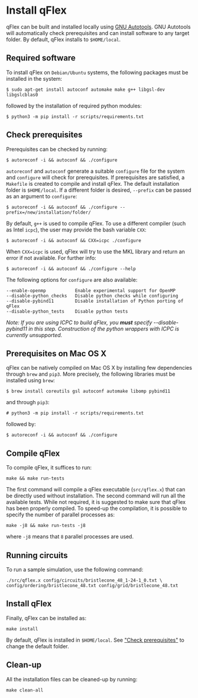 # Install qFlex

qFlex can be built and installed locally using [GNU Autotools](https://www.gnu.org/software/automake/faq/autotools-faq.html).
GNU Autotools will automatically check prerequisites and can install software to
any target folder. By default, qFlex installs to `$HOME/local`.

## Required software

To install qFlex on `Debian/Ubuntu` systems, the following packages must be installed in the system:
```
$ sudo apt-get install autoconf automake make g++ libgsl-dev libgslcblas0
```
followed by the installation of required python modules:
```
$ python3 -m pip install -r scripts/requirements.txt
```

## Check prerequisites

Prerequisites can be checked by running:
```
$ autoreconf -i && autoconf && ./configure
```
`autoreconf` and `autoconf` generate a suitable `configure` file for the system and `configure`
will check for prerequisites. If prerequisites are satisfied, a `Makefile` is
created to compile and install qFlex. The default installation folder is
`$HOME/local`. If a different folder is desired, `--prefix` can be passed as an
argument to `configure`:
```
$ autoreconf -i && autoconf && ./configure --prefix=/new/installation/folder/
```
By default, `g++` is used to compile qFlex. To use a different compiler (such as
Intel `icpc`), the user may provide the bash variable `CXX`:
```
$ autoreconf -i && autoconf && CXX=icpc ./configure
```
When `CXX=icpc` is used, qFlex will try to use the MKL library and return an
error if not available. For further info:
```
$ autoreconf -i && autoconf && ./configure --help
```

The following options for `configure` are also available:
```
--enable-openmp           Enable experimental support for OpenMP
--disable-python_checks   Disable python checks while configuring
--disable-pybind11        Disable installation of Python porting of qFlex
--disable-python_tests    Disable python tests
```
*Note: If you are using ICPC to build qFlex, you **must** specify
--disable-pybind11 in this step. Construction of the python wrappers with ICPC
is currently unsupported.*

## Prerequisites on Mac OS X

qFlex can be natively compiled on Mac OS X by installing few dependencies through
`brew` and `pip3`. More precisely, the following libraries must be installed
using `brew`:
```
$ brew install coreutils gsl autoconf automake libomp pybind11
```
and through `pip3`:
```
# python3 -m pip install -r scripts/requirements.txt
```
followed by:
```
$ autoreconf -i && autoconf && ./configure
```

## Compile qFlex

To compile qFlex, it suffices to run:
```
make && make run-tests
```
The first command will compile a qFlex executable (`src/qflex.x`) that can be
directly used without installation. The second command will run all the
available tests. While not required, it is suggested to make sure that qFlex has
been properly compiled. To speed-up the compilation, it is possible to specify
the number of parallel processes as:
```
make -j8 && make run-tests -j8
```
where `-j8` means that `8` parallel processes are used.

## Running circuits

To run a sample simulation, use the following command:

```
./src/qflex.x config/circuits/bristlecone_48_1-24-1_0.txt \
config/ordering/bristlecone_48.txt config/grid/bristlecone_48.txt
```

## Install qFlex

Finally, qFlex can be installed as:
```
make install
```
By default, qFlex is installed in `$HOME/local`. See
["Check prerequisites"](#check-prerequisites) to change the default folder.

## Clean-up

All the installation files can be cleaned-up by running:
```
make clean-all
```
